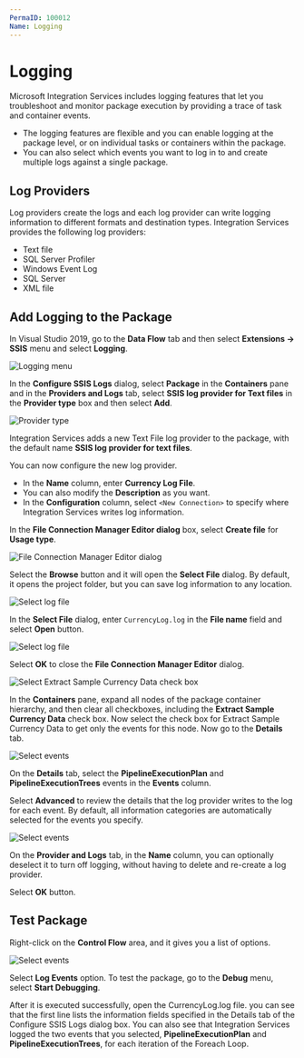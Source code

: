 ```yaml
---
PermaID: 100012
Name: Logging
---
```


# Logging

Microsoft Integration Services includes logging features that let you troubleshoot and monitor package execution by providing a trace of task and container events. 

 - The logging features are flexible and you can enable logging at the package level, or on individual tasks or containers within the package. 
 - You can also select which events you want to log in to and create multiple logs against a single package.

## Log Providers

Log providers create the logs and each log provider can write logging information to different formats and destination types. Integration Services provides the following log providers:

 - Text file
 - SQL Server Profiler
 - Windows Event Log
 - SQL Server
 - XML file

## Add Logging to the Package

In Visual Studio 2019, go to the **Data Flow** tab and then select **Extensions -> SSIS** menu and select **Logging**. 

<img src="images/logging-1.png" alt="Logging menu">

In the **Configure SSIS Logs** dialog, select **Package** in the **Containers** pane and in the **Providers and Logs** tab, select **SSIS log provider for Text files** in the **Provider type** box and then select **Add**.

<img src="images/logging-2.png" alt="Provider type">

Integration Services adds a new Text File log provider to the package, with the default name **SSIS log provider for text files**. 

You can now configure the new log provider. 

 - In the **Name** column, enter **Currency Log File**.
 - You can also modify the **Description** as you want.
 - In the **Configuration** column, select `<New Connection>` to specify where Integration Services writes log information.

In the **File Connection Manager Editor dialog** box, select **Create file** for **Usage type**. 

<img src="images/logging-3.png" alt="File Connection Manager Editor dialog">

Select the **Browse** button and it will open the **Select File** dialog. By default, it opens the project folder, but you can save log information to any location. 

<img src="images/logging-4.png" alt="Select log file">

In the **Select File** dialog, enter `CurrencyLog.log` in the **File name** field and select **Open** button.

<img src="images/logging-5.png" alt="Select log file">

Select **OK** to close the **File Connection Manager Editor** dialog.

<img src="images/logging-6.png" alt="Select Extract Sample Currency Data check box">

In the **Containers** pane, expand all nodes of the package container hierarchy, and then clear all checkboxes, including the **Extract Sample Currency Data** check box. Now select the check box for Extract Sample Currency Data to get only the events for this node. Now go to the **Details** tab.

<img src="images/logging-7.png" alt="Select events">

On the **Details** tab, select the **PipelineExecutionPlan** and **PipelineExecutionTrees** events in the **Events** column.

Select **Advanced** to review the details that the log provider writes to the log for each event. By default, all information categories are automatically selected for the events you specify.

<img src="images/logging-8.png" alt="Select events">

On the **Provider and Logs** tab, in the **Name** column, you can optionally deselect it to turn off logging, without having to delete and re-create a log provider.

Select **OK** button.

## Test Package

Right-click on the **Control Flow** area, and it gives you a list of options.

<img src="images/logging-8.png" alt="Select events">

Select **Log Events** option. To test the package, go to the **Debug** menu, select **Start Debugging**.

After it is executed successfully, open the CurrencyLog.log file. you can see that the first line lists the information fields specified in the Details tab of the Configure SSIS Logs dialog box. You can also see that Integration Services logged the two events that you selected, **PipelineExecutionPlan** and **PipelineExecutionTrees**, for each iteration of the Foreach Loop.